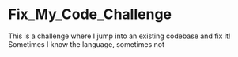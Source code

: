 # Fix_My_Code_Challenge
This is a challenge where I jump into an existing codebase and fix it! Sometimes I know the language, sometimes not
